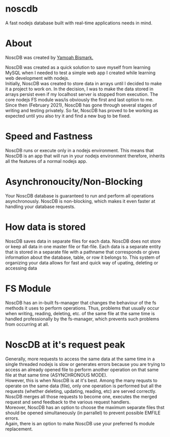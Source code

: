 # noscdb
A fast nodejs database built with real-time applications needs in mind.    

# About    
NoscDB was created by [Yamoah Bismark.](https:github.com/KBismark)    

NoscDB was created as a quick solution to save myself from learning MySQL when I needed to test a simple web app I created while learning web development with nodejs.    
Initially, NoscDB was created to store data in arrays until I decided to make it a project to work on. In the decision, I was to make the data stored in arrays persist even if my localhost server is stopped from execution. The core nodejs FS module was/is obviously the first and last option to me. Since then (February 2021), NoscDB has gone through several stages of writing and testing privately. So far, NoscDB has proved to be working as expected until you also try it and find a new bug to be fixed.   
# Speed and Fastness
NoscDB runs or execute only in a nodejs environment. This means that NoscDB is an app that will run in your nodejs environment therefore, inherits all the features of a normal nodejs app.   
# Asynchronoucity/Non-Blocking 
Your NoscDB database is guaranteed to run and perform all operations asynchronously.
NoscDB is non-blocking, which makes it even faster at handling your database requests.    
# How data is stored
NoscDB saves data in separate files for each data. NoscDB does not store or keep all data in one master file or flat-file. Each data is a separate entity that is stored in a separate file with a pathname that corresponds or gives information about the database, table, or row it belongs to. This system of organizing your data allows for fast and quick way of upating, deleting or accessing data 
# FS Module  
NoscDB has an in-built fs-manager that changes the behaviour of the fs methods it uses to perform operations.
Thus, problems that usually occur when writing, reading, deleting, etc. of the same file at the same time is handled professionally by the fs-manager, which prevents such problems from occurring at all.
# NoscDB at it's request peak 
Generally, more requests to access the same data at the same time in a single threaded nodejs is slow or generates errors because you are trying to access an already opened file to perform another operation on that same file at that same time (ASYNCHRONOUS MODE).   
However, this is when NoscDB is at it's best. Among the many requsts to operate on the same data (file), only one operation is performed but all the requests (whether deleting, updating, reading, etc) are served correctly. NoscDB merges all those requests to become one, executes the merged request and send feedback to the various request handlers.  
Moreover, NoscDB has an option to choose the maximum separate files thst should be opened simultaneously (in parrallel) to prevent possible EMFILE errors.   
Again, there is an option to make NoscDB use your preferred fs module replacement.


